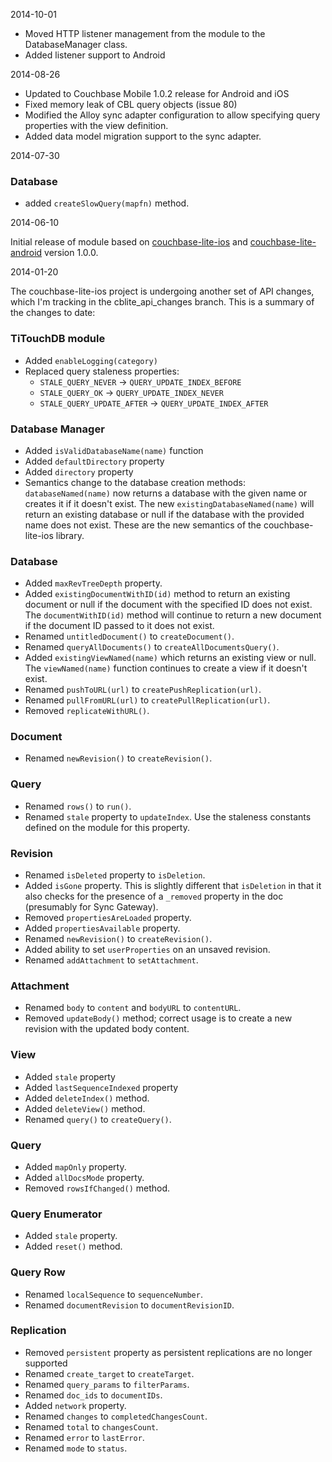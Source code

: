 2014-10-01

* Moved HTTP listener management from the module to the DatabaseManager class.
* Added listener support to Android 

2014-08-26

* Updated to Couchbase Mobile 1.0.2 release for Android and iOS
* Fixed memory leak of CBL query objects (issue 80)
* Modified the Alloy sync adapter configuration to allow specifying
    query properties with the view definition.
* Added data model migration support to the sync adapter.


2014-07-30

### Database

* added `createSlowQuery(mapfn)` method.

2014-06-10

Initial release of module based on [couchbase-lite-ios](https://github.com/couchbase/couchbase-lite-ios)
and [couchbase-lite-android](https://github.com/couchbase/couchbase-lite-android) version 1.0.0.

2014-01-20

The couchbase-lite-ios project is undergoing another set of API changes, which
I'm tracking in the cblite\_api\_changes branch.  This is a summary of the changes
to date:

### TiTouchDB module

* Added `enableLogging(category)`
* Replaced query staleness properties:
    * `STALE_QUERY_NEVER` -> `QUERY_UPDATE_INDEX_BEFORE`
    * `STALE_QUERY_OK` -> `QUERY_UPDATE_INDEX_NEVER`
    * `STALE_QUERY_UPDATE_AFTER` -> `QUERY_UPDATE_INDEX_AFTER`

### Database Manager

* Added `isValidDatabaseName(name)` function
* Added `defaultDirectory` property
* Added `directory` property
* Semantics change to the database creation methods: `databaseNamed(name)`
  now returns a database with the given name or creates it if it doesn't
  exist.  The new `existingDatabaseNamed(name)` will return an existing
  database or null if the database with the provided name does not exist.
  These are the new semantics of the couchbase-lite-ios library.

### Database

* Added `maxRevTreeDepth` property.
* Added `existingDocumentWithID(id)` method to return an existing document or
  null if the document with the specified ID does not exist.  The `documentWithID(id)`
  method will continue to return a new document if the document ID passed to it
  does not exist.
* Renamed `untitledDocument()` to `createDocument()`.
* Renamed `queryAllDocuments()` to `createAllDocumentsQuery()`.
* Added `existingViewNamed(name)` which returns an existing view or null.  The
  `viewNamed(name)` function continues to create a view if it doesn't exist.
* Renamed `pushToURL(url)` to `createPushReplication(url)`. 
* Renamed `pullFromURL(url)` to `createPullReplication(url)`. 
* Removed `replicateWithURL()`.

### Document

* Renamed `newRevision()` to `createRevision()`.

### Query

* Renamed `rows()` to `run()`.
* Renamed `stale` property to `updateIndex`.  Use the staleness constants defined on
  the module for this property.

### Revision

* Renamed `isDeleted` property to `isDeletion`.
* Added `isGone` property.  This is slightly different that `isDeletion` in that it also
  checks for the presence of a `_removed` property in the doc (presumably for Sync Gateway).
* Removed `propertiesAreLoaded` property.
* Added `propertiesAvailable` property.
* Renamed `newRevision()` to `createRevision()`.
* Added ability to set `userProperties` on an unsaved revision.
* Renamed `addAttachment` to `setAttachment`.

### Attachment

* Renamed `body` to `content` and `bodyURL` to `contentURL`.
* Removed `updateBody()` method; correct usage is to create a new revision with the updated
  body content.

### View

* Added `stale` property
* Added `lastSequenceIndexed` property
* Added `deleteIndex()` method.
* Added `deleteView()` method.
* Renamed `query()` to `createQuery()`.

### Query

* Added `mapOnly` property.
* Added `allDocsMode` property.
* Removed `rowsIfChanged()` method.

### Query Enumerator

* Added `stale` property.
* Added `reset()` method.

### Query Row

* Renamed `localSequence` to `sequenceNumber`.
* Renamed `documentRevision` to `documentRevisionID`.

### Replication

* Removed `persistent` property as persistent replications are no longer supported
* Renamed `create_target` to `createTarget`.
* Renamed `query_params` to `filterParams`.
* Renamed `doc_ids` to `documentIDs`.
* Added `network` property.
* Renamed `changes` to `completedChangesCount`.
* Renamed `total` to `changesCount`.
* Renamed `error` to `lastError`.
* Renamed `mode` to `status`.
